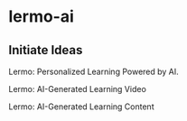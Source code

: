 # lermo-ai

## Initiate Ideas
Lermo: Personalized Learning Powered by AI.

Lermo: AI-Generated Learning Video

Lermo: AI-Generated Learning Content
